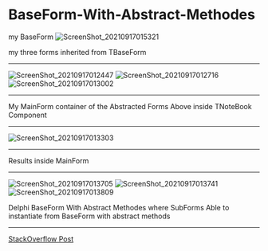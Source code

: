 # BaseForm-With-Abstract-Methodes
my BaseForm
![ScreenShot_20210917015321](https://user-images.githubusercontent.com/90516764/133703078-ca460761-3bf0-4289-80f1-2d871538190f.png)

my three forms inherited from TBaseForm

--------------------------------------------

![ScreenShot_20210917012447](https://user-images.githubusercontent.com/90516764/133702755-f5314e8b-7f75-4cdf-b9fe-d5e275588b1e.png)
![ScreenShot_20210917012716](https://user-images.githubusercontent.com/90516764/133702828-fafe68ed-cb91-4f48-8936-d6755a395485.png)
![ScreenShot_20210917013002](https://user-images.githubusercontent.com/90516764/133702841-13ca5f1e-35d4-48bd-abb7-753411926c79.png)

-------------------------------------------

My MainForm container of the Abstracted Forms Above inside TNoteBook Component

------------------------------------------

![ScreenShot_20210917013303](https://user-images.githubusercontent.com/90516764/133719784-d366559f-4f31-4622-a5c5-755b5734e94e.png)

------------------------------------------

Results inside MainForm

------------------------------------------

![ScreenShot_20210917013705](https://user-images.githubusercontent.com/90516764/133702945-dfd05b26-cb6d-484d-9c60-9c67d06561e7.png)
![ScreenShot_20210917013741](https://user-images.githubusercontent.com/90516764/133702960-bc70e6fa-dd84-460d-88d6-02e3d2d3fcdc.png)
![ScreenShot_20210917013809](https://user-images.githubusercontent.com/90516764/133702984-a5f953b0-4036-4e26-9b20-87880eccd3b1.png)

Delphi BaseForm With Abstract Methodes where SubForms Able to instantiate from BaseForm with abstract methods

----------------------------------------

[StackOverflow Post](#https://stackoverflow.com/questions/15928852/delphi-7-an-abstract-class-through-vfi)
